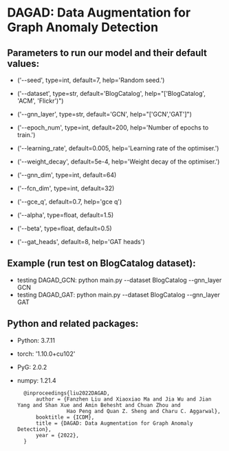 # DAGAD: Data Augmentation for Graph Anomaly Detection

## Parameters to run our model and their default values:
-   ('--seed', type=int, default=7, help='Random seed.')
-    ('--dataset', type=str, default='BlogCatalog', help="['BlogCatalog', 'ACM', 'Flickr')")
-    ('--gnn_layer', type=str, default='GCN', help="['GCN','GAT']")
-    ('--epoch_num', type=int, default=200, help='Number of epochs to train.')
-    ('--learning_rate', default=0.005, help='Learning rate of the optimiser.')
-    ('--weight_decay', default=5e-4, help='Weight decay of the optimiser.')
    
-    ('--gnn_dim', type=int, default=64)
-    ('--fcn_dim', type=int, default=32)
-    ('--gce_q', default=0.7, help='gce q')
-    ('--alpha', type=float, default=1.5)
-    ('--beta', type=float, default=0.5)
-    ('--gat_heads', default=8, help='GAT heads')

## Example (run test on BlogCatalog dataset):
- testing DAGAD_GCN: python main.py --dataset BlogCatalog --gnn_layer GCN 
- testing DAGAD_GAT: python main.py --dataset BlogCatalog --gnn_layer GAT 

## Python and related packages:
- Python: 3.7.11
- torch: '1.10.0+cu102'
- PyG: 2.0.2
- numpy: 1.21.4
    
        @inproceedings{liu2022DAGAD, 
    	    author = {Fanzhen Liu and Xiaoxiao Ma and Jia Wu and Jian Yang and Shan Xue and Amin Behesht and Chuan Zhou and
                      Hao Peng and Quan Z. Sheng and Charu C. Aggarwal},
    	    booktitle = {ICDM},
    	    title = {DAGAD: Data Augmentation for Graph Anomaly Detection},
    	    year = {2022},
        }
